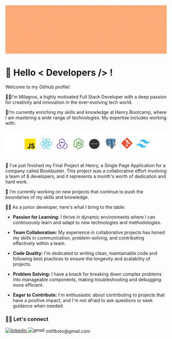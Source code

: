 <img src="https://github.com/Milifboto/Milifboto/blob/main/assets/Me.gif" alt="Me" >

<h1>👋 Hello < Developers /> !</h1> 

Welcome to my GitHub profile!

👨‍💻I'm Milagros, a highly motivated Full Stack Developer with a deep passion for creativity and innovation in the ever-evolving tech world.

🌱I’m currently enriching my skills and knowledge at Henry Bootcamp, where I am mastering a wide range of technologies. My expertise includes working with:

<img src="https://raw.githubusercontent.com/Milifboto/Milifboto/main/assets/skills.png" alt="My Skills" />

🚀 I’ve just finished my Final Project at Henry, a Single Page Application for a company called Bookbuster. This project was a collaborative effort involving a team of 8 developers, and it represents a month's worth of dedication and hard work.

🔭 I’m currently working on new projects that continue to push the boundaries of my skills and knowledge.

👨‍🏫 As a junior developer, here's what I bring to the table:

- **Passion for Learning:** I thrive in dynamic environments where I can continuously learn and adapt to new technologies and methodologies.

- **Team Collaboration:** My experience in collaborative projects has honed my skills in communication, problem-solving, and contributing effectively within a team.

- **Code Quality:** I'm dedicated to writing clean, maintainable code and following best practices to ensure the longevity and scalability of projects.

- **Problem Solving:** I have a knack for breaking down complex problems into manageable components, making troubleshooting and debugging more efficient.

- **Eager to Contribute:** I'm enthusiastic about contributing to projects that have a positive impact, and I'm not afraid to ask questions or seek guidance when needed.

### 👨‍💻 Let's connect

<div>
<a href="https://www.linkedin.com/in/milagrosfboto/" target="_blank">
<img src=https://img.shields.io/badge/linkedin-%231E77B5.svg?&style=for-the-badge&logo=linkedin&logoColor=white alt="linkedin"/>
</a> 
<div style="display: inline-block;">
  <img src="https://img.shields.io/badge/Gmail-D14836?style=for-the-badge&logo=gmail&logoColor=white;" alt="gmail" style="margin-bottom: 5px; vertical-align: middle;">
  <p style="display: inline-block; margin: 0; vertical-align: middle;">milifboto@gmail.com</p>
</div>
</div>  
